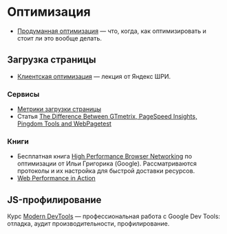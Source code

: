 # Оптимизация
- [Продуманная оптимизация](http://optimization.guide) — что, когда, как оптимизировать и стоит ли это вообще делать.

## Загрузка страницы
* [Клиентская оптимизация](https://events.yandex.ru/lib/talks/6117/) — лекция от Яндекс ШРИ.

### Сервисы
* [Метрики загрузки страницы](https://medium.com/web-standards/performance-metrics-ff23c213164e)
* Статья [The Difference Between GTmetrix, PageSpeed Insights, Pingdom Tools and WebPagetest](https://gtmetrix.com/blog/the-difference-between-gtmetrix-pagespeed-insights-pingdom-tools-and-webpagetest/)

### Книги
* Бесплатная книга [High Performance Browser Networking](https://hpbn.co/) по оптимизации от Ильи Григорика (Google). Рассматриваются протоколы и их настройка для быстрой доставки ресурсов.
* [Web Performance in Action](https://www.manning.com/books/web-performance-in-action)

## JS-профилирование
Курс [Modern DevTools](https://moderndevtools.com) — профессиональная работа с Google Dev Tools: отладка, аудит производительности, профилирование.